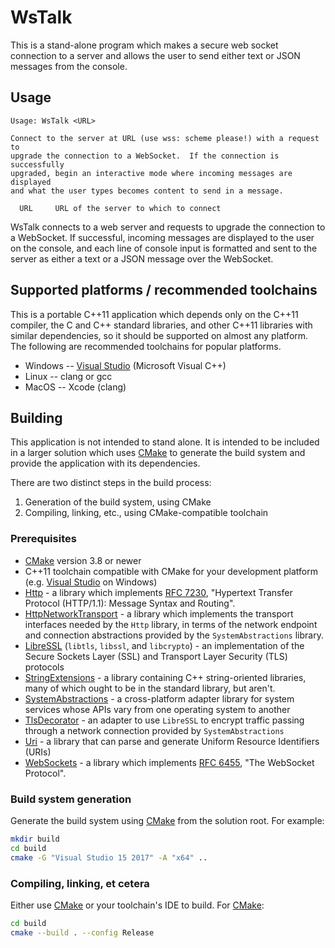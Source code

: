 # WsTalk

This is a stand-alone program which makes a secure web socket connection to a
server and allows the user to send either text or JSON messages from the
console.

## Usage

    Usage: WsTalk <URL>

    Connect to the server at URL (use wss: scheme please!) with a request to
    upgrade the connection to a WebSocket.  If the connection is successfully
    upgraded, begin an interactive mode where incoming messages are displayed
    and what the user types becomes content to send in a message.

      URL     URL of the server to which to connect

WsTalk connects to a web server and requests to upgrade the connection to a
WebSocket.  If successful, incoming messages are displayed to the user on the
console, and each line of console input is formatted and sent to the server as
either a text or a JSON message over the WebSocket.

## Supported platforms / recommended toolchains

This is a portable C++11 application which depends only on the C++11 compiler,
the C and C++ standard libraries, and other C++11 libraries with similar
dependencies, so it should be supported on almost any platform.  The following
are recommended toolchains for popular platforms.

* Windows -- [Visual Studio](https://www.visualstudio.com/) (Microsoft Visual
  C++)
* Linux -- clang or gcc
* MacOS -- Xcode (clang)

## Building

This application is not intended to stand alone.  It is intended to be included
in a larger solution which uses [CMake](https://cmake.org/) to generate the
build system and provide the application with its dependencies.

There are two distinct steps in the build process:

1. Generation of the build system, using CMake
2. Compiling, linking, etc., using CMake-compatible toolchain

### Prerequisites

* [CMake](https://cmake.org/) version 3.8 or newer
* C++11 toolchain compatible with CMake for your development platform (e.g.
  [Visual Studio](https://www.visualstudio.com/) on Windows)
* [Http](https://github.com/rhymu8354/Http.git) - a library which implements
  [RFC 7230](https://tools.ietf.org/html/rfc7230), "Hypertext Transfer Protocol
  (HTTP/1.1): Message Syntax and Routing".
* [HttpNetworkTransport](https://github.com/rhymu8354/HttpNetworkTransport.git) -
  a library which implements the transport interfaces needed by the `Http`
  library, in terms of the network endpoint and connection abstractions
  provided by the `SystemAbstractions` library.
* [LibreSSL](https://www.libressl.org/) (`libtls`, `libssl`, and `libcrypto`) -
  an implementation of the Secure Sockets Layer (SSL) and Transport Layer
  Security (TLS) protocols
* [StringExtensions](https://github.com/rhymu8354/StringExtensions.git) - a
  library containing C++ string-oriented libraries, many of which ought to be
  in the standard library, but aren't.
* [SystemAbstractions](https://github.com/rhymu8354/SystemAbstractions.git) - a
  cross-platform adapter library for system services whose APIs vary from one
  operating system to another
* [TlsDecorator](https://github.com/rhymu8354/TlsDecorator.git) - an adapter to
  use `LibreSSL` to encrypt traffic passing through a network connection
  provided by `SystemAbstractions`
* [Uri](https://github.com/rhymu8354/Uri.git) - a library that can parse and
  generate Uniform Resource Identifiers (URIs)
* [WebSockets](https://github.com/rhymu8354/WebSockets.git) - a library which
  implements [RFC 6455](https://tools.ietf.org/html/rfc6455), "The WebSocket
  Protocol".

### Build system generation

Generate the build system using [CMake](https://cmake.org/) from the solution
root.  For example:

```bash
mkdir build
cd build
cmake -G "Visual Studio 15 2017" -A "x64" ..
```

### Compiling, linking, et cetera

Either use [CMake](https://cmake.org/) or your toolchain's IDE to build.
For [CMake](https://cmake.org/):

```bash
cd build
cmake --build . --config Release
```
